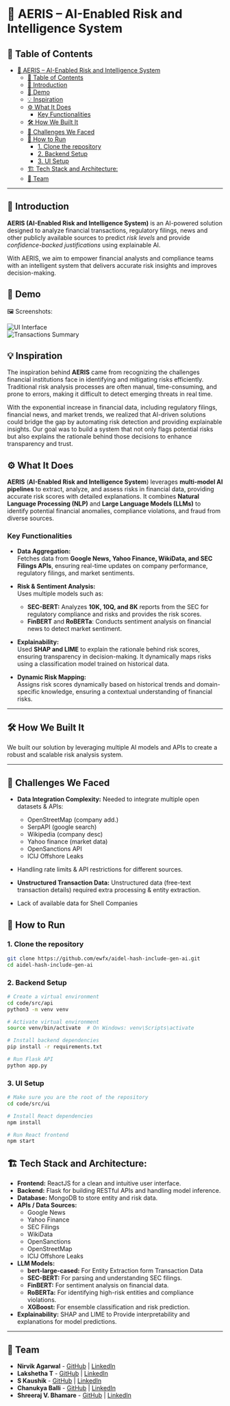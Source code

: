 # 🚀 AERIS – AI-Enabled Risk and Intelligence System

## 📌 Table of Contents

- [🚀 AERIS – AI-Enabled Risk and Intelligence System](#-aeris--ai-enabled-risk-and-intelligence-system)
  - [📌 Table of Contents](#-table-of-contents)
  - [🎯 Introduction](#-introduction)
  - [🎥 Demo](#-demo)
  - [💡 Inspiration](#-inspiration)
  - [⚙️ What It Does](#️-what-it-does)
    - [Key Functionalities](#key-functionalities)
  - [🛠️ How We Built It](#️-how-we-built-it)
  - [🚧 Challenges We Faced](#-challenges-we-faced)
  - [🏃 How to Run](#-how-to-run)
    - [1. Clone the repository](#1-clone-the-repository)
    - [2. Backend Setup](#2-backend-setup)
    - [3. UI Setup](#3-ui-setup)
  - [🏗️ Tech Stack and Architecture:](#️-tech-stack-and-architecture)
  - [👥 Team](#-team)

---

## 🎯 Introduction

**AERIS (AI-Enabled Risk and Intelligence System)** is an AI-powered solution designed to analyze financial transactions, regulatory filings, news and other publicly available sources to predict _risk levels_ and provide _confidence-backed justifications_ using explainable AI.

With AERIS, we aim to empower financial analysts and compliance teams with an intelligent system that delivers accurate risk insights and improves decision-making.

## 🎥 Demo

🖼️ Screenshots:

![UI Interface](/artifacts/demo/UI%20Screenshots/UI%20Interface.png)
<br />
![Transactions Summary](/artifacts/demo/UI%20Screenshots/TransactionsSummary.png)

## 💡 Inspiration

The inspiration behind **AERIS** came from recognizing the challenges financial institutions face in identifying and mitigating risks efficiently. Traditional risk analysis processes are often manual, time-consuming, and prone to errors, making it difficult to detect emerging threats in real time.

With the exponential increase in financial data, including regulatory filings, financial news, and market trends, we realized that AI-driven solutions could bridge the gap by automating risk detection and providing explainable insights. Our goal was to build a system that not only flags potential risks but also explains the rationale behind those decisions to enhance transparency and trust.

## ⚙️ What It Does

**AERIS** (**AI-Enabled Risk and Intelligence System**) leverages **multi-model AI pipelines** to extract, analyze, and assess risks in financial data, providing accurate risk scores with detailed explanations. It combines **Natural Language Processing (NLP)** and **Large Language Models (LLMs)** to identify potential financial anomalies, compliance violations, and fraud from diverse sources.

### Key Functionalities

- **Data Aggregation:**  
   Fetches data from **Google News, Yahoo Finance, WikiData, and SEC Filings APIs**, ensuring real-time updates on company performance, regulatory filings, and market sentiments.

- **Risk & Sentiment Analysis:**  
   Uses multiple models such as:

  - **SEC-BERT:** Analyzes **10K, 10Q, and 8K** reports from the SEC for regulatory compliance and risks and provides the risk scores.
  - **FinBERT** and **RoBERTa**: Conducts sentiment analysis on financial news to detect market sentiment.

- **Explainability:**  
   Used **SHAP and LIME** to explain the rationale behind risk scores, ensuring transparency in decision-making. It dynamically maps risks using a classification model trained on historical data.

- **Dynamic Risk Mapping:**  
   Assigns risk scores dynamically based on historical trends and domain-specific knowledge, ensuring a contextual understanding of financial risks.

---

## 🛠️ How We Built It

We built our solution by leveraging multiple AI models and APIs to create a robust and scalable risk analysis system.

---

## 🚧 Challenges We Faced

- **Data Integration Complexity:**
  Needed to integrate multiple open datasets & APIs:
  - OpenStreetMap (company add.)
  - SerpAPI (google search)
  - Wikipedia (company desc)
  - Yahoo finance (market data)
  - OpenSanctions API
  - ICIJ Offshore Leaks
- Handling rate limits & API restrictions for different sources.

- **Unstructured Transaction Data:** Unstructured data (free-text transaction details) required extra processing & entity extraction.

- Lack of available data for Shell Companies

## 🏃 How to Run

### 1. Clone the repository

```bash
git clone https://github.com/ewfx/aidel-hash-include-gen-ai.git
cd aidel-hash-include-gen-ai
```

### 2. Backend Setup

```bash
# Create a virtual environment
cd code/src/api
python3 -m venv venv

# Activate virtual environment
source venv/bin/activate  # On Windows: venv\Scripts\activate

# Install backend dependencies
pip install -r requirements.txt

# Run Flask API
python app.py
```

### 3. UI Setup

```bash
# Make sure you are the root of the repository
cd code/src/ui

# Install React dependencies
npm install

# Run React frontend
npm start
```

## 🏗️ Tech Stack and Architecture:

- **Frontend:** ReactJS for a clean and intuitive user interface.
- **Backend:** Flask for building RESTful APIs and handling model inference.
- **Database:** MongoDB to store entity and risk data.
- **APIs / Data Sources:**
  - Google News
  - Yahoo Finance
  - SEC Filings
  - WikiData
  - OpenSanctions
  - OpenStreetMap
  - ICIJ Offshore Leaks
- **LLM Models:**
  - **bert-large-cased:** For Entity Extraction form Transaction Data
  - **SEC-BERT:** For parsing and understanding SEC filings.
  - **FinBERT:** For sentiment analysis on financial data.
  - **RoBERTa:** For identifying high-risk entities and compliance violations.
  - **XGBoost:** For ensemble classification and risk prediction.
- **Explainability:** SHAP and LIME to Provide interpretability and explanations for model predictions.

---

## 👥 Team

- **Nirvik Agarwal** - [GitHub](https://github.com/nirvikagarwal) | [LinkedIn](https://in.linkedin.com/in/nirvik-agarwal)
- **Lakshetha T** - [GitHub](https://github.com/lakshethaaa) | [LinkedIn](https://www.linkedin.com/in/lakshetha-t-99107a225/)
- **S Kaushik** - [GitHub](https://github.com/Kaushik1223) | [LinkedIn](https://www.linkedin.com/in/kaushik1223/)
- **Chanukya Balli** - [GitHub](https://github.com/Chanukya0426) | [LinkedIn](https://www.linkedin.com/in/balli-chanukya-52191123a?utm_source=share&utm_campaign=share_via&utm_content=profile&utm_medium=android_app)
- **Shreeraj V. Bhamare** - [GitHub](https://github.com/shreerajbhamare) | [LinkedIn](https://www.linkedin.com/in/shreerajbhamare/)
